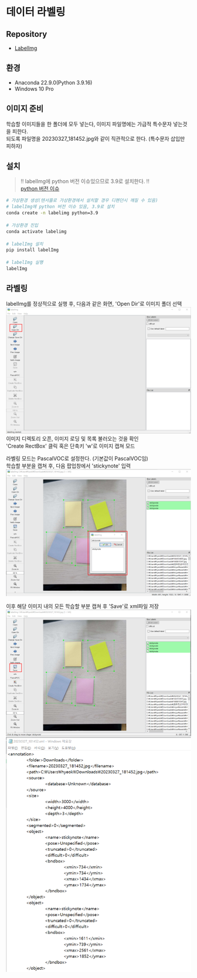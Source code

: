 # 데이터 라벨링

## Repository
- [LabelImg](https://github.com/heartexlabs/labelImg)

## 환경
- Anaconda 22.9.0(Python 3.9.16)
- Windows 10 Pro

## 이미지 준비
학습할 이미지들을 한 폴더에 모두 넣는다, 이미지 파일명에는 가급적 특수문자 넣는것을 피한다.  
되도록 파일명을 20230327_181452.jpg와 같이 직관적으로 한다. (특수문자 삽입만 피하자)

## 설치
> !! labelImg에 python 버전 이슈있으므로 3.9로 설치한다. !!  
[python 버전 이슈](https://github.com/heartexlabs/labelImg/issues/811)
```bash
# 가상환경 생성(텐서플로 가상환경에서 설치할 경우 디펜던시 깨질 수 있음)
# labelImg에 python 버전 이슈 있음, 3.9로 설치
conda create -n labelimg python=3.9

# 가상환경 진입
conda activate labelimg

# labelImg 설치
pip install labelImg

# labelImg 실행
labelImg
```

## 라벨링
labelImg를 정상적으로 실행 후, 다음과 같은 화면, 'Open Dir'로 이미지 폴더 선택  
![img1](./mdImg/20230327_191712.png)
이미지 디렉토리 오픈, 이미지 로딩 및 목록 불러오는 것을 확인  
'Create RectBox' 클릭 혹은 단축키 'w'로 이미지 캡쳐 모드  

라벨링 모드는 PascalVOC로 설정한다. (기본값이 PascalVOC임)  
학습할 부분을 캡쳐 후, 다음 팝업창에서 'stickynote' 입력
![img2](./mdImg/20230327_192304.png)

이후 해당 이미지 내의 모든 학습할 부분 캡쳐 후 'Save'로 xml파일 저장
![img3](./mdImg/20230327_193118.png)
![img4](./mdImg/20230327_193209.png)